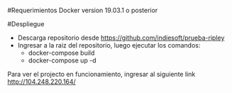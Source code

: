 #Requerimientos
Docker version 19.03.1 o posterior


#Despliegue
- Descarga repositorio desde https://github.com/indiesoft/prueba-ripley
- Ingresar a la raiz del repositorio, luego ejecutar los comandos:
   - docker-compose build
   - docker-compose up -d

Para ver el projecto en funcionamiento, ingresar al siguiente link http://104.248.220.164/
